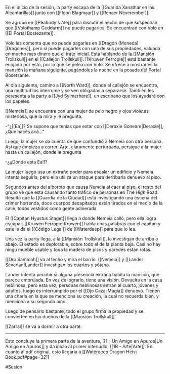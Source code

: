 
En el inicio de la sesión, la party escapa de la [[Guarida Xanathar en las Alcantarillas]] junto con [[Floon Blagmaar]] y [[Renaer Neverember]].

Se agrupo en [[Peabody's Ale]] para discutir el hecho de que sospechan que [[Volothamp Geddarm]] no puede pagarles. Se encuentran con Volo en [[El Portal Bostezante]].

Volo les comenta que no puede pagarles en [[Dragón (Moneda) |Dragones]], pero sí puede pagarles con una de sus propiedades, valuada en mucho mas dinero que el trato inicial. Está hablando de la [[Mansión Trollskull]] en el [[Callejón Trollskull]]. [[Kruwen Ferropie]] está bastante enojado por esto, por lo que se pelea con Volo. Se ofrece a mostrarles la mansión la mañana siguiente, pagándoles la noche en la posada del Portal Bosetzante.

Al día siguiente, camino a [[North Ward]], donde el callejón se encuentra, una multitud los interrume y se ven obligados a separarse. También les peresenta a la party a [[Jyd Sylmerhere]], un escribano que los ayudará con los papeles.

[[Nemeia]] se encuentra con una mujer de pelo negro y ojos violetas misteriosa, que la mira y le pregunta.

-"¿[[Ea]]? Se supone que tenías que estar con [[Deraxie Goneare|Deraxie]], ¿Que hacés acá..."

Luego, la mujer se da cuenta de que confundió a Nemeia con otra persona. Así que empieza a correr. Arte, claramente perturbada, persigue a la mujer hasta un callejón, donde le pregunta

-¿¡¡Dónde esta Ea!!?

La mujer luego usa un extraño poder para escalar un edificio y Nemeia intenta seguirla, pero ella utiliza un ataque para derribarla denuevo al piso.

Segundos antes del alboroto que causa Nemeia al caer al piso, el resto del grupo vé que esta causando tanto tráfico de personas en The High Road. Resulta que la [[Guardia de la Ciudad]] está investigando una escena del crimer horrenda, doce cuerpos decapitados están tirados en el medio de la calle, todos vestidos como gente adinerada.

El [[Capitan Hyustus Staget]] llega a donde Nemeia calló, pero ella logra escapar. [[Kruwen Ferropie|Kruwen]] habla unas palabras con el capitán y este le da el [[Código Legal]] de [[Waterdeep]] para que lo lea. 

Una vez la party llega, a la [[Mansión Trollskull]], la investigan de arriba a abajo. El estado es deplorable, sobre todo el de la planta baja. Casi no hay ningú mueble usable y toda la madera de pisos y paredes están rotas.

[[Oro Sammah]] va al techo y mira el barrio. [[Nemeia]] y [[Lander Severian|Lander]] investigan los cuartos y sótano.

Lander intenta percibir si alguna presencia extraña habita la mansión, que parece embrujada. En vez de lograrlo, tiene una visión. Devuelta en la casa neblinosa, pero esta vez, personas neblinosas entran al cuarto, jóvenes y adultos. luego es interrumpido por el [[Ojo Caza-Magia]] denuevo. Tienen una charla en la que se menciona su creación, la cual no recuerda bien, y menciona a su segundo amo.

Luego de pensarlo bastante, todo el grupo firma la propiedad y se convierten en lso dueños de la [[Mansión Trollskull]]

[[Zarrai]] se vá a dormir a otra parte.

---

Esto concluye la primera parte de la aventura, [[1 - Un Amigo en Apuros|Un Amigo en Apuros]] y da inicio al primer interludio, [[1B - Arte|Arte]]. En cuanto al pdf original, esto llegaría a [[Waterdeep Dragon Heist Book.pdf#page=32]]

#Sesion 